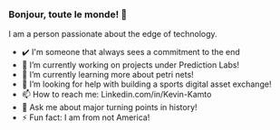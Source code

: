 ### Bonjour, toute le monde! 👋

I am a person passionate about the edge of technology.
<!--
**user2745/user2745** is a ✨ _special_ ✨ repository because its `README.md` (this file) appears on your GitHub profile.
Here are some ideas to get you started:
Values: Knowledge, Focus and Discipline

- 👯 I’m looking to collaborate on https://github.com/protest-finder
-->

- ✔️ I'm someone that always sees a commitment to the end
- 🔭 I’m currently working on projects under Prediction Labs!
- 🌱 I’m currently learning more about petri nets!
- 🤔 I’m looking for help with building a sports digital asset exchange!
- 📫 How to reach me: Linkedin.com/in/Kevin-Kamto
- 💬 Ask me about major turning points in history!
- ⚡ Fun fact: I am from not America!
